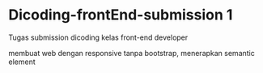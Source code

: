 # Dicoding-frontEnd-submission 1
Tugas submission dicoding kelas front-end developer

membuat web dengan responsive tanpa bootstrap, menerapkan semantic element
